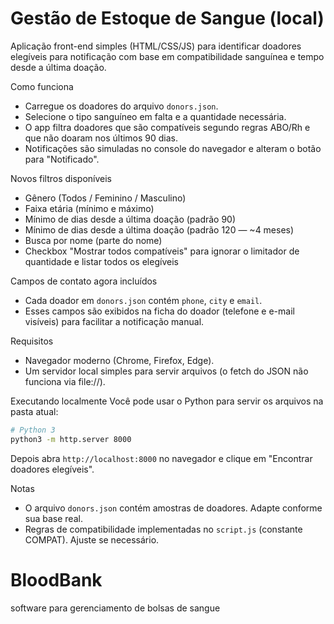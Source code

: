 # Gestão de Estoque de Sangue (local)

Aplicação front-end simples (HTML/CSS/JS) para identificar doadores elegíveis para notificação com base em compatibilidade sanguínea e tempo desde a última doação.

Como funciona
- Carregue os doadores do arquivo `donors.json`.
- Selecione o tipo sanguíneo em falta e a quantidade necessária.
- O app filtra doadores que são compatíveis segundo regras ABO/Rh e que não doaram nos últimos 90 dias.
- Notificações são simuladas no console do navegador e alteram o botão para "Notificado".

Novos filtros disponíveis
- Gênero (Todos / Feminino / Masculino)
- Faixa etária (mínimo e máximo)
- Mínimo de dias desde a última doação (padrão 90)
 - Mínimo de dias desde a última doação (padrão 120 — ~4 meses)
- Busca por nome (parte do nome)
- Checkbox "Mostrar todos compatíveis" para ignorar o limitador de quantidade e listar todos os elegíveis

Campos de contato agora incluídos
- Cada doador em `donors.json` contém `phone`, `city` e `email`.
- Esses campos são exibidos na ficha do doador (telefone e e-mail visíveis) para facilitar a notificação manual.

Requisitos
- Navegador moderno (Chrome, Firefox, Edge).
- Um servidor local simples para servir arquivos (o fetch do JSON não funciona via file://).

Executando localmente
Você pode usar o Python para servir os arquivos na pasta atual:

```bash
# Python 3
python3 -m http.server 8000
```

Depois abra `http://localhost:8000` no navegador e clique em "Encontrar doadores elegíveis".

Notas
- O arquivo `donors.json` contém amostras de doadores. Adapte conforme sua base real.
- Regras de compatibilidade implementadas no `script.js` (constante COMPAT). Ajuste se necessário.
# BloodBank
software para gerenciamento de bolsas de sangue

